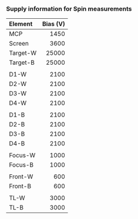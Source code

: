 ### Supply information for Spin measurements 

| Element     | Bias (V) |
| :---------- | -------: |
| MCP         | 1450     | 
| Screen      | 3600     | 
| Target-W    | 25000    | 
| Target-B    | 25000    | 
|             |          | 
| D1-W        | 2100     | 
| D2-W        | 2100     | 
| D3-W        | 2100     | 
| D4-W        | 2100     | 
|             |          | 
| D1-B        | 2100     | 
| D2-B        | 2100     | 
| D3-B        | 2100     | 
| D4-B        | 2100     | 
|             |          | 
| Focus-W     | 1000     | 
| Focus-B     | 1000     |
|             |          | 
| Front-W     | 600      |
| Front-B     | 600      | 
|             |          | 
| TL-W        | 3000     | 
| TL-B        | 3000     | 
